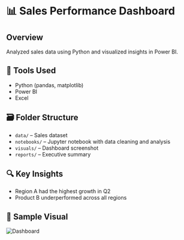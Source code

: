 # 📊 Sales Performance Dashboard

## Overview
Analyzed sales data using Python and visualized insights in Power BI.

## 🔧 Tools Used
- Python (pandas, matplotlib)
- Power BI
- Excel

## 🗃 Folder Structure
- `data/` – Sales dataset
- `notebooks/` – Jupyter notebook with data cleaning and analysis
- `visuals/` – Dashboard screenshot
- `reports/` – Executive summary

## 🔍 Key Insights
- Region A had the highest growth in Q2
- Product B underperformed across all regions

## 📸 Sample Visual
![Dashboard](visuals/sales_dashboard.png)
